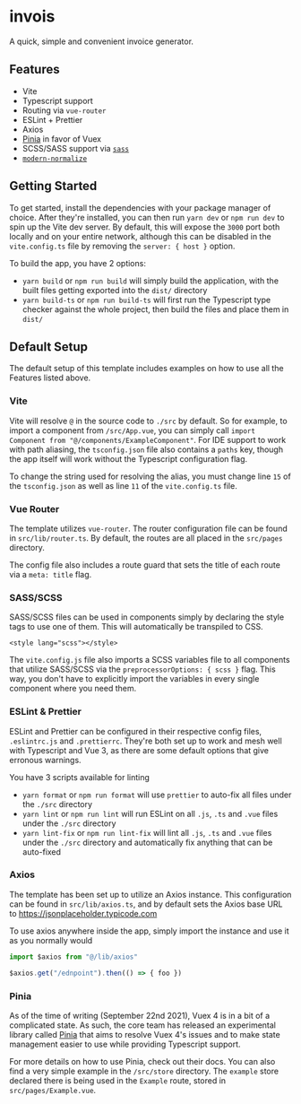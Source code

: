 # invois

A quick, simple and convenient invoice generator.

## Features

- Vite
- Typescript support
- Routing via `vue-router`
- ESLint + Prettier
- Axios
- [Pinia](https://pinia.esm.dev/) in favor of Vuex
- SCSS/SASS support via [`sass`](https://pinia.esm.dev/)
- [`modern-normalize`](https://github.com/sindresorhus/modern-normalize)

## Getting Started

To get started, install the dependencies with your package manager of choice. After they're installed, you can then run `yarn dev` or `npm run dev` to spin up the Vite dev server. By default, this will expose the `3000` port both locally and on your entire network, although this can be disabled in the `vite.config.ts` file by removing the `server: { host }` option.

To build the app, you have 2 options:

- `yarn build` or `npm run build` will simply build the application, with the built files getting exported into the `dist/` directory
- `yarn build-ts` or `npm run build-ts` will first run the Typescript type checker against the whole project, then build the files and place them in `dist/`

## Default Setup

The default setup of this template includes examples on how to use all the Features listed above.

### Vite

Vite will resolve `@` in the source code to `./src` by default. So for example, to import a component from `/src/App.vue`, you can simply call `import Component from "@/components/ExampleComponent"`. For IDE support to work with path aliasing, the `tsconfig.json` file also contains a `paths` key, though the app itself will work without the Typescript configuration flag.

To change the string used for resolving the alias, you must change line `15` of the `tsconfig.json` as well as line `11` of the `vite.config.ts` file.

### Vue Router

The template utilizes `vue-router`. The router configuration file can be found in `src/lib/router.ts`. By default, the routes are all placed in the `src/pages` directory.

The config file also includes a route guard that sets the title of each route via a `meta: title` flag.

### SASS/SCSS

SASS/SCSS files can be used in components simply by declaring the style tags to use one of them. This will automatically be transpiled to CSS.

```vue
<style lang="scss"></style>
```

The `vite.config.js` file also imports a SCSS variables file to all components that utilize SASS/SCSS via the `preprocessorOptions: { scss }` flag. This way, you don't have to explicitly import the variables in every single component where you need them.

### ESLint & Prettier

ESLint and Prettier can be configured in their respective config files, `.eslintrc.js` and `.prettierrc`. They're both set up to work and mesh well with Typescript and Vue 3, as there are some default options that give erronous warnings.

You have 3 scripts available for linting

- `yarn format` or `npm run format` will use `prettier` to auto-fix all files under the `./src` directory
- `yarn lint` or `npm run lint` will run ESLint on all `.js`, `.ts` and `.vue` files under the `./src` directory
- `yarn lint-fix` or `npm run lint-fix` will lint all `.js`, `.ts` and `.vue` files under the `./src` directory and automatically fix anything that can be auto-fixed

### Axios

The template has been set up to utilize an Axios instance. This configuration can be found in `src/lib/axios.ts`, and by default sets the Axios base URL to  https://jsonplaceholder.typicode.com

To use axios anywhere inside the app, simply import the instance and use it as you normally would

```javascript
import $axios from "@/lib/axios"

$axios.get("/ednpoint").then(() => { foo })
```

### Pinia

As of the time of writing (September 22nd 2021), Vuex 4 is in a bit of a complicated state. As such, the core team has released an experimental library called [Pinia](https://pinia.esm.dev/) that aims to resolve Vuex 4's issues and to make state management easier to use while providing Typescript support.

For more details on how to use Pinia, check out their docs. You can also find a very simple example in the `/src/store` directory. The `example` store declared there is being used in the `Example` route, stored in `src/pages/Example.vue`.
